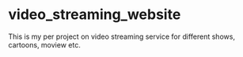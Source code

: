 # video_streaming_website
This is my per project on video streaming service for different shows, cartoons, moview etc.
